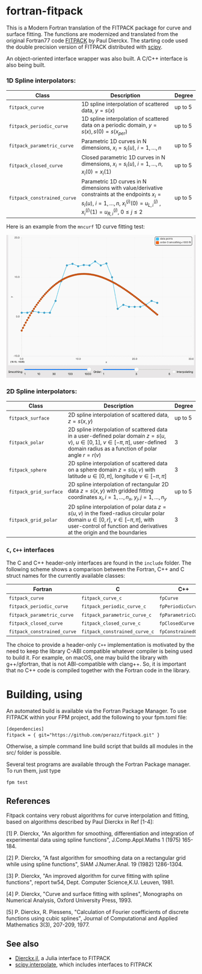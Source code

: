 fortran-fitpack
===

This is a Modern Fortran translation of the FITPACK package for curve and surface fitting.
The functions are modernized and translated from the original Fortran77 code [FITPACK](http://www.netlib.org/dierckx) by Paul Dierckx.
The starting code used the double precision version of FITPACK distributed with [scipy](http://www.scipy.org).

An object-oriented interface wrapper was also built. A C/C++ interface is also being built. 

### 1D Spline interpolators:

Class      | Description | Degree
---        | ---         | ---
`fitpack_curve` | 1D spline interpolation of scattered data, $y = s(x)$ | up to 5
`fitpack_periodic_curve` | 1D spline interpolation of scattered data on a periodic domain, $y = s(x), s(0) = s(x_{per})$ | up to 5
`fitpack_parametric_curve` | Parametric 1D curves in N dimensions, $x_i = s_i(u)$, $i=1,\ldots,n$ | up to 5
`fitpack_closed_curve` | Closed parametric 1D curves in N dimensions, $x_i = s_i(u)$, $i=1,\ldots,n$, $x_i(0)=x_i(1)$ | up to 5
`fitpack_constrained_curve` | Parametric 1D curves in N dimensions with value/derivative constraints at the endpoints $x_i = s_i(u)$, $i=1,\ldots,n$, $x_{i}^{(j)}(0)=u_{L,i}^{(j)}$ , $x_{i}^{(j)}(1)=u_{R,i}^{(j)}$, $0\le j \le 2$| up to 5

Here is an example from the `mncurf` 1D curve fitting test:

![General Curve Fitting](media/mncurf.gif)

### 2D Spline interpolators:

Class      | Description | Degree
---        | ---         | ---
`fitpack_surface` | 2D spline interpolation of scattered data, $z = s(x,y)$ | up to 5
`fitpack_polar` | 2D spline interpolation of scattered data in a user-defined polar domain $z = s(u,v)$, $u\in[0,1]$, $v\in[-\pi,\pi]$, user-defined domain radius as a function of polar angle $r=r(v)$ | 3
`fitpack_sphere` | 2D spline interpolation of scattered data on a sphere domain $z = s(u,v)$ with latitude $u \in [0,\pi]$, longitude $v \in [-\pi,\pi]$ | 3
`fitpack_grid_surface` | 2D spline interpolation of rectangular 2D data $z = s(x,y)$ with gridded fitting coordinates $x_i, i=1,\ldots,n_x$,  $y_j, j=1,\ldots,n_y$  | up to 5
`fitpack_grid_polar` | 2D spline interpolation of polar data $z = s(u,v)$ in the fixed-radius circular polar domain $u\in[0,r]$, $v\in[-\pi,\pi]$, with user-control of function and derivatives at the origin and the boundaries | 3

### `C`, `C++` interfaces

The C and C++ header-only interfaces are found in the `include` folder. The following scheme shows a comparison between the Fortran, C++ and C struct names for the currently available classes: 

Fortran      | C | C++
---        | ---         | ---
`fitpack_curve` | `fitpack_curve_c` | `fpCurve`
`fitpack_periodic_curve` | `fitpack_periodic_curve_c` | `fpPeriodicCurve`
`fitpack_parametric_curve` | `fitpack_parametric_curve_c` | `fpParametricCurve`
`fitpack_closed_curve` | `fitpack_closed_curve_c` | `fpClosedCurve`
`fitpack_constrained_curve` | `fitpack_constrained_curve_c` | `fpConstrainedCurve`

The choice to provide a header-only `C++` implementation is motivated by the need to keep the library C-ABI compatible whatever compiler is being used to build it. For example, on macOS, one may build the library with g++/gfortran, that is not ABI-compatible with clang++. So, it is important that no C++ code is compiled together with the Fortran code in the library.

Building, using
===============

An automated build is available via the Fortran Package Manager. To use FITPACK within your FPM project, add the following to your fpm.toml file:

```
[dependencies]
fitpack = { git="https://github.com/perazz/fitpack.git" }
```

Otherwise, a simple command line build script that builds all modules in the src/ folder is possible. 

Several test programs are available through the Fortran Package manager. To run them, just type
```
fpm test
```
 
References
----------
Fitpack contains very robust algorithms for curve interpolation and fitting, based on algorithms described by Paul Dierckx in Ref [1-4]:<br>

[1] P. Dierckx, "An algorithm for smoothing, differentiation and integration of experimental data using spline functions", J.Comp.Appl.Maths 1 (1975) 165-184.

[2] P. Dierckx, "A fast algorithm for smoothing data on a rectangular grid while using spline functions", SIAM J.Numer.Anal. 19 (1982) 1286-1304.

[3] P. Dierckx, "An improved algorithm for curve fitting with spline functions", report tw54, Dept. Computer Science,K.U. Leuven, 1981.

[4] P. Dierckx, "Curve and surface fitting with splines", Monographs on Numerical Analysis, Oxford University Press, 1993.

[5] P. Dierckx, R. Piessens, "Calculation of Fourier coefficients of discrete functions using cubic splines", Journal of Computational and Applied Mathematics  3(3), 207-209, 1977.

See also
--------
- [Dierckx.jl](https://github.com/kbarbary/Dierckx.jl), a Julia interface to FITPACK
- [scipy.interpolate](https://docs.scipy.org/doc/scipy/reference/interpolate.html), which includes interfaces to FITPACK
